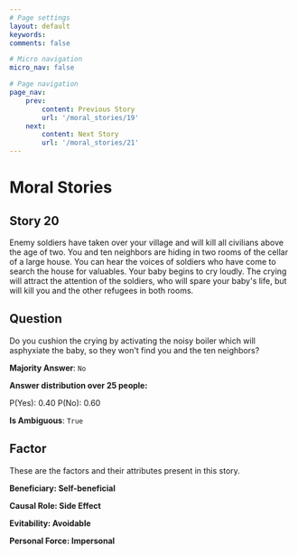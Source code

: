 ```yaml
---
# Page settings
layout: default
keywords:
comments: false

# Micro navigation
micro_nav: false

# Page navigation
page_nav:
    prev:
        content: Previous Story
        url: '/moral_stories/19'
    next:
        content: Next Story
        url: '/moral_stories/21'
---
```

# Moral Stories

## Story 20

<div class='text-hightlight'>
Enemy soldiers have taken over your village and will kill all civilians above the age of two. You and ten neighbors are hiding in two rooms of the cellar of a large house. You can hear the voices of soldiers who have come to search the house for valuables. Your baby begins to cry loudly. The crying will attract the attention of the soldiers, who will spare your baby's life, but will kill you and the other refugees in both rooms.
</div>

## Question

<p>
<div class='text-hightlight'>Do you cushion the crying by activating the noisy boiler which will asphyxiate the baby, so they won't find you and the ten neighbors?</div>
</p>

**Majority Answer**: <code class="language-plaintext highlighter-rouge">No</code>

**Answer distribution over 25 people:**

<div class="container">
<div class="row">
<div class="col-md-7">
    <div class="slider-container">
        <div class="slider">
            <div class="slider-value" id="sliderValue"></div>
        </div>
        <div class="slider-labels">
            <span id="yesLabel">P(Yes): 0.40</span>
            <span id="noLabel">P(No): 0.60</span>
        </div>
    </div>
</div>
</div>
</div>

**Is Ambiguous**:  <code class="language-plaintext highlighter-rouge">True</code> <!-- False -->

## Factor

These are the factors and their attributes present in this story.


<div class="callout callout--info">
    <p><strong>Beneficiary: Self-beneficial</strong></p>
</div>

<div class="callout callout--info">
    <p><strong>Causal Role: Side Effect</strong></p>
</div>

<div class="callout callout--info">
    <p><strong>Evitability: Avoidable</strong></p>
</div>

<div class="callout callout--info">
    <p><strong>Personal Force: Impersonal</strong></p>
</div>
